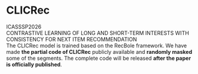 # CLICRec  
ICASSSP2026   
CONTRASTIVE LEARNING OF LONG AND SHORT-TERM INTERESTS WITH CONSISTENCY FOR NEXT ITEM RECOMMENDATION  
The CLICRec model is trained based on the RecBole framework. We have made **the partial code of CLICRec** publicly available and **randomly masked** some of the segments. The complete code will be released **after the paper is officially published**.
